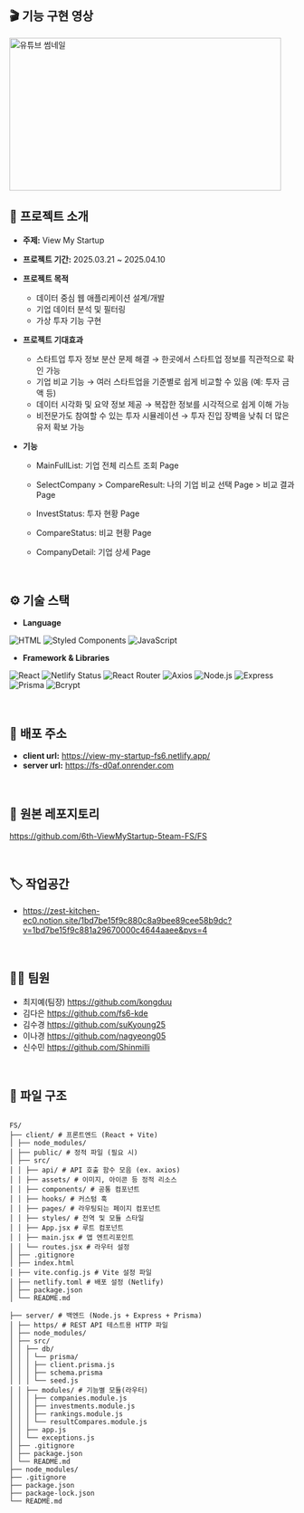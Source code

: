 ## 🎬 기능 구현 영상
<a href="https://www.youtube.com/watch?v=GjIuis9ayFw" target="_blank" rel="noopener noreferrer">
  <img src="https://img.youtube.com/vi/GjIuis9ayFw/hqdefault.jpg" width="480" height="270" alt="유튜브 썸네일" />
</a>

<br/>

## 🙋 프로젝트 소개
- **주제:**
  View My Startup

- **프로젝트 기간:**
 2025.03.21 ~ 2025.04.10

- **프로젝트 목적**
  - 데이터 중심 웹 애플리케이션 설계/개발
  - 기업 데이터 분석 및 필터링
  - 가상 투자 기능 구현
 
- **프로젝트 기대효과**
  - 스타트업 투자 정보 분산 문제 해결 → 한곳에서 스타트업 정보를 직관적으로 확인 가능
  - 기업 비교 기능 → 여러 스타트업을 기준별로 쉽게 비교할 수 있음 (예: 투자 금액 등)
  - 데이터 시각화 및 요약 정보 제공 → 복잡한 정보를 시각적으로 쉽게 이해 가능
  - 비전문가도 참여할 수 있는 투자 시뮬레이션 → 투자 진입 장벽을 낮춰 더 많은 유저 확보 가능
  
- **기능**
  - MainFullList: 기업 전체 리스트 조회 Page
  - SelectCompany > CompareResult: 나의 기업 비교 선택 Page > 비교 결과 Page
  - InvestStatus: 투자 현황 Page
  - CompareStatus: 비교 현황 Page
  - CompanyDetail: 기업 상세 Page

    <br/>
    
## ⚙️ 기술 스택

- **Language**

![HTML](https://img.shields.io/badge/HTML5-E34F26?style=flat&logo=html5&logoColor=white)
![Styled Components](https://img.shields.io/badge/Styled--Components-DB7093?style=flat&logo=styled-components&logoColor=white)
![JavaScript](https://img.shields.io/badge/JavaScript-F7DF1E?style=flat&logo=javascript&logoColor=black)

- **Framework & Libraries**

![React](https://img.shields.io/badge/React-61DAFB?style=flat&logo=react&logoColor=black)
![Netlify Status](https://img.shields.io/badge/Netlify-00C7B7?style=flat&logo=netlify&logoColor=white)
![React Router](https://img.shields.io/badge/React--Router--DOM-CA4245?style=flat&logo=reactrouter&logoColor=white)
![Axios](https://img.shields.io/badge/Axios-5A29E4?style=flat&logo=axios&logoColor=white)
![Node.js](https://img.shields.io/badge/Node.js-339933?style=flat&logo=node.js&logoColor=white)
![Express](https://img.shields.io/badge/Express-000000?style=flat&logo=express&logoColor=white)
![Prisma](https://img.shields.io/badge/Prisma-2D3748?style=flat&logo=prisma&logoColor=white)
![Bcrypt](https://img.shields.io/badge/Bcrypt-orange?style=flat)

<br/>

## 🔗 배포 주소
- **client url:** https://view-my-startup-fs6.netlify.app/
- **server url:** https://fs-d0af.onrender.com

<br/>

## 💾 원본 레포지토리 
https://github.com/6th-ViewMyStartup-5team-FS/FS

  <br/>
  
## 🏷️ 작업공간
- https://zest-kitchen-ec0.notion.site/1bd7be15f9c880c8a9bee89cee58b9dc?v=1bd7be15f9c881a29670000c4644aaee&pvs=4

<br/>

## 🧑‍💻 팀원
- 최지예(팀장) https://github.com/kongduu
- 김다은 https://github.com/fs6-kde
- 김수경 https://github.com/suKyoung25
- 이나경 https://github.com/nagyeong05
- 신수민 https://github.com/Shinmilli

<br/>

## 📁 파일 구조

<pre><code>
FS/
├── client/ # 프론트엔드 (React + Vite)
│ ├── node_modules/
│ ├── public/ # 정적 파일 (필요 시)
│ ├── src/
│ │ ├── api/ # API 호출 함수 모음 (ex. axios)
│ │ ├── assets/ # 이미지, 아이콘 등 정적 리소스
│ │ ├── components/ # 공통 컴포넌트
│ │ ├── hooks/ # 커스텀 훅
│ │ ├── pages/ # 라우팅되는 페이지 컴포넌트
│ │ ├── styles/ # 전역 및 모듈 스타일
│ │ ├── App.jsx # 루트 컴포넌트
│ │ ├── main.jsx # 앱 엔트리포인트
│ │ └── routes.jsx # 라우터 설정
│ ├── .gitignore
│ ├── index.html
│ ├── vite.config.js # Vite 설정 파일
│ ├── netlify.toml # 배포 설정 (Netlify)
│ ├── package.json
│ └── README.md

├── server/ # 백엔드 (Node.js + Express + Prisma)
│ ├── https/ # REST API 테스트용 HTTP 파일
│ ├── node_modules/
│ ├── src/
│ │ ├── db/
│ │ │ └── prisma/
│ │ │ ├── client.prisma.js
│ │ │ ├── schema.prisma
│ │ │ └── seed.js
│ │ ├── modules/ # 기능별 모듈(라우터)
│ │ │ ├── companies.module.js
│ │ │ ├── investments.module.js
│ │ │ ├── rankings.module.js
│ │ │ └── resultCompares.module.js
│ │ ├── app.js  
│ │ └── exceptions.js  
│ ├── .gitignore
│ ├── package.json
│ └── README.md
├── node_modules/  
├── .gitignore
├── package.json  
├── package-lock.json
└── README.md
</code></pre>
